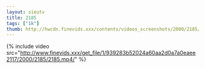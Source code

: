```yaml
--- 
layout: sieutv
title: 2185
tags: ["1k"]
thumb: http://hwcdn.finevids.xxx/contents/videos_screenshots/2000/2185/preview.mp4.jpg
---
```

{% include video src="http://www.finevids.xxx/get_file/1/939283b52024a60aa2d0a7a0eaee2117/2000/2185/2185.mp4/" %} 
